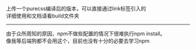 上传一个purecss编译后的版本，可以直接通过link标签引入的  
详细使用和文档请看build文件夹

---
由于众所周知的原因，npm不做些配置的情况下很难执行npm install。  
像我等后端狗都不会用这个，目前也没有十分的必要去学习npm  

